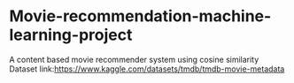# Movie-recommendation-machine-learning-project


A content based movie recommender system using cosine similarity
Dataset link:https://www.kaggle.com/datasets/tmdb/tmdb-movie-metadata

